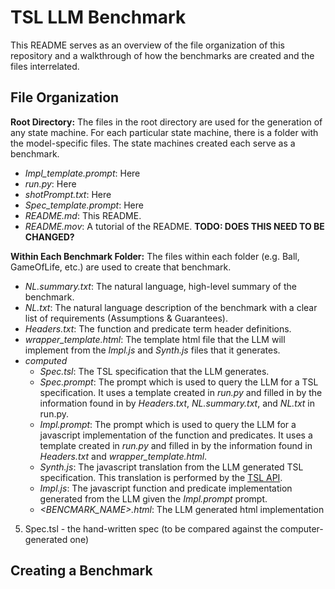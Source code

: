 # TSL LLM Benchmark
This README serves as an overview of the file organization of this repository and a walkthrough of how the benchmarks are created and the files interrelated.


## File Organization
**Root Directory:** The files in the root directory are used for the generation of any state machine. For each particular state machine, there is a folder with the model-specific files. The state machines created each serve as a benchmark.
- *Impl_template.prompt*: Here
- *run.py*: Here
- *shotPrompt.txt*: Here
- *Spec_template.prompt*: Here
- *README.md*: This README.
- *README.mov*: A tutorial of the README. **TODO: DOES THIS NEED TO BE CHANGED?**

**Within Each Benchmark Folder:** The files within each folder (e.g. Ball, GameOfLife, etc.) are used to create that benchmark.
- *NL.summary.txt*: The natural language, high-level summary of the benchmark.
- *NL.txt*: The natural language description of the benchmark with a clear list of requirements (Assumptions & Guarantees).
- *Headers.txt*: The function and predicate term header definitions.
- *wrapper_template.html*: The template html file that the LLM will implement from the *Impl.js* and *Synth.js* files that it generates.
- *computed*
    - *Spec.tsl*: The TSL specification that the LLM generates.
    - *Spec.prompt*: The prompt which is used to query the LLM for a TSL specification. It uses a template created in *run.py* and filled in by the information found in by *Headers.txt*, *NL.summary.txt*, and *NL.txt* in run.py.
    - *Impl.prompt*: The prompt which is used to query the LLM for a javascript implementation of the function and predicates. It uses a template created in *run.py* and filled in by the information found in *Headers.txt* and *wrapper_template.html*.
    - *Synth.js*: The javascript translation from the LLM generated TSL specification. This translation is performed by the [TSL API](https://barnard-pl-labs.github.io/tsl-api/).
    - *Impl.js*: The javascript function and predicate implementation generated from the LLM given the *Impl.prompt* prompt.
    - *<BENCMARK_NAME>.html*: The LLM generated html implementation 




5. Spec.tsl - the hand-written spec (to be compared against the computer-generated one)

## Creating a Benchmark